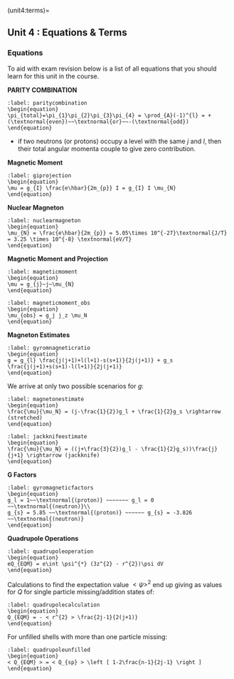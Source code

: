 (unit4:terms)=
## Unit 4 : Equations & Terms

### Equations
To aid with exam revision below is a list of all equations that you should learn for this unit in the course.

**PARITY COMBINATION**

```{math}
:label: paritycombination
\begin{equation}
\pi_{total}=\pi_{1}\pi_{2}\pi_{3}\pi_{4} = \prod_{A}(-1)^{l} = + (\textnormal{even})~~\textnormal{or}~~-(\textnormal{odd})
\end{equation}
```


- if two neutrons (or protons) occupy a level with the same $j$ and $l$, then their total angular momenta couple to give zero contribution.


**Magnetic Moment**
```{math}
:label: giprojection
\begin{equation}
\mu = g_{I} \frac{e\hbar}{2m_{p}} I = g_{I} I \mu_{N}
\end{equation}
```

**Nuclear Magneton**
```{math}
:label: nuclearmagneton
\begin{equation}
\mu_{N} = \frac{e\hbar}{2m_{p}} = 5.05\times 10^{-27}\textnormal{J/T} = 3.25 \times 10^{-8} \textnormal{eV/T}
\end{equation}
```

**Magnetic Moment and Projection**
```{math}
:label: magneticmoment
\begin{equation}
\mu = g_{j}~j~\mu_{N}
\end{equation}
```

```{math}
:label: magneticmoment_obs
\begin{equation}
\mu_{obs} = g_j j_z \mu_N
\end{equation}
```



**Magneton Estimates**


```{math}
:label: gyromnagneticratio
\begin{equation}
g = g_{l} \frac{j(j+1)+l(l+1)-s(s+1)}{2j(j+1)} + g_s \frac{j(j+1)+s(s+1)-l(l+1)}{2j(j+1)}
\end{equation}
```

We arrive at only two possible scenarios for $g$:


```{math}
:label: magnetonestimate
\begin{equation}
\frac{\mu}{\mu_N} = (j-\frac{1}{2})g_l + \frac{1}{2}g_s \rightarrow (stretched)
\end{equation}
```

```{math}
:label: jackknifeestimate
\begin{equation}
\frac{\mu}{\mu_N} = ((j+\frac{3}{2})g_l - \frac{1}{2}g_s))\frac{j}{j+1} \rightarrow (jackknife)
\end{equation}
```


**G Factors**
```{math}
:label: gyromagneticfactors
\begin{equation}
g_l = 1~~\textnormal{(proton)} ~~~~~~~ g_l = 0 ~~\textnormal{(neutron)}\\
g_{s} = 5.85 ~~\textnormal{(proton)} ~~~~~~ g_{s} = -3.826 ~~\textnormal{(neutron)}
\end{equation}
```


**Quadrupole Operations**

```{math}
:label: quadrupoleoperation
\begin{equation}
eQ_{EQM} = e\int \psi^{*} (3z^{2} - r^{2})\psi dV
\end{equation}
```

Calculations to find the expectation value $< \psi >^{2}$ end up giving as values for $Q$ for single particle missing/addition states of:

```{math}
:label: quadrupolecalculation
\begin{equation}
Q_{EQM} = - < r^{2} > \frac{2j-1}{2(j+1)}
\end{equation}
```


For unfilled shells with more than one particle missing:

```{math}
:label: quadrupoleunfilled
\begin{equation}
< Q_{EQM} > = < Q_{sp} > \left [ 1-2\frac{n-1}{2j-1} \right ]
\end{equation}
```






